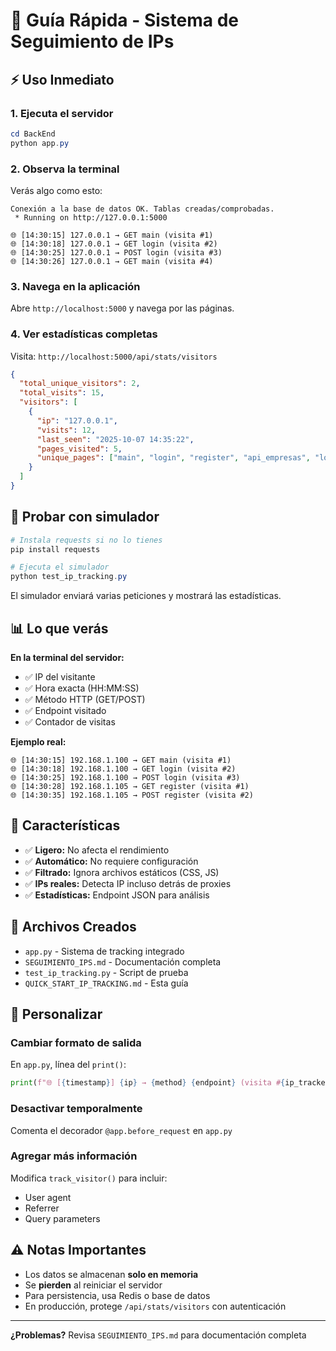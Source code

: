 # 🚀 Guía Rápida - Sistema de Seguimiento de IPs

## ⚡ Uso Inmediato

### 1. Ejecuta el servidor
```powershell
cd BackEnd
python app.py
```

### 2. Observa la terminal
Verás algo como esto:
```
Conexión a la base de datos OK. Tablas creadas/comprobadas.
 * Running on http://127.0.0.1:5000

🌐 [14:30:15] 127.0.0.1 → GET main (visita #1)
🌐 [14:30:18] 127.0.0.1 → GET login (visita #2)
🌐 [14:30:25] 127.0.0.1 → POST login (visita #3)
🌐 [14:30:26] 127.0.0.1 → GET main (visita #4)
```

### 3. Navega en la aplicación
Abre `http://localhost:5000` y navega por las páginas.

### 4. Ver estadísticas completas
Visita: `http://localhost:5000/api/stats/visitors`

```json
{
  "total_unique_visitors": 2,
  "total_visits": 15,
  "visitors": [
    {
      "ip": "127.0.0.1",
      "visits": 12,
      "last_seen": "2025-10-07 14:35:22",
      "pages_visited": 5,
      "unique_pages": ["main", "login", "register", "api_empresas", "logout"]
    }
  ]
}
```

## 🧪 Probar con simulador

```powershell
# Instala requests si no lo tienes
pip install requests

# Ejecuta el simulador
python test_ip_tracking.py
```

El simulador enviará varias peticiones y mostrará las estadísticas.

## 📊 Lo que verás

**En la terminal del servidor:**
- ✅ IP del visitante
- ✅ Hora exacta (HH:MM:SS)
- ✅ Método HTTP (GET/POST)
- ✅ Endpoint visitado
- ✅ Contador de visitas

**Ejemplo real:**
```
🌐 [14:30:15] 192.168.1.100 → GET main (visita #1)
🌐 [14:30:18] 192.168.1.100 → GET login (visita #2)
🌐 [14:30:25] 192.168.1.100 → POST login (visita #3)
🌐 [14:30:28] 192.168.1.105 → GET register (visita #1)
🌐 [14:30:35] 192.168.1.105 → POST register (visita #2)
```

## 🎯 Características

- ✅ **Ligero:** No afecta el rendimiento
- ✅ **Automático:** No requiere configuración
- ✅ **Filtrado:** Ignora archivos estáticos (CSS, JS)
- ✅ **IPs reales:** Detecta IP incluso detrás de proxies
- ✅ **Estadísticas:** Endpoint JSON para análisis

## 📝 Archivos Creados

- `app.py` - Sistema de tracking integrado
- `SEGUIMIENTO_IPS.md` - Documentación completa
- `test_ip_tracking.py` - Script de prueba
- `QUICK_START_IP_TRACKING.md` - Esta guía

## 🔧 Personalizar

### Cambiar formato de salida
En `app.py`, línea del `print()`:
```python
print(f"🌐 [{timestamp}] {ip} → {method} {endpoint} (visita #{ip_tracker[ip]['count']})")
```

### Desactivar temporalmente
Comenta el decorador `@app.before_request` en `app.py`

### Agregar más información
Modifica `track_visitor()` para incluir:
- User agent
- Referrer
- Query parameters

## ⚠️ Notas Importantes

- Los datos se almacenan **solo en memoria**
- Se **pierden** al reiniciar el servidor
- Para persistencia, usa Redis o base de datos
- En producción, protege `/api/stats/visitors` con autenticación

---

**¿Problemas?** Revisa `SEGUIMIENTO_IPS.md` para documentación completa
